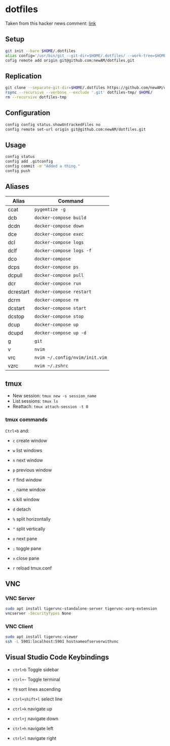 # dotfiles
Taken from this hacker news comment: [link](https://news.ycombinator.com/item?id=11070797)

## Setup
```bash
git init --bare $HOME/.dotfiles
alias config='/usr/bin/git --git-dir=$HOME/.dotfiles/ --work-tree=$HOME'
cofig remote add origin git@github.com:newAM/dotfiles.git
```

## Replication
```bash
git clone --separate-git-dir=$HOME/.dotfiles https://github.com/newAM/dotfiles.git dotfiles-tmp
rsync --recursive --verbose --exclude '.git' dotfiles-tmp/ $HOME/
rm --recursive dotfiles-tmp
```

## Configuration
```bash
config config status.showUntrackedFiles no
config remote set-url origin git@github.com:newAM/dotfiles.git
```

## Usage
```bash
config status
config add .gitconfig
config commit -m "Added a thing."
config push
```

## Aliases
| Alias     | Command                        |
|-----------|--------------------------------|
| ccat      | `pygemtize -g`                 |
| dcb       | `docker-compose build`         |
| dcdn      | `docker-compose down`          |
| dce       | `docker-compose exec`          |
| dcl       | `docker-compose logs`          |
| dclf      | `docker-compose logs -f`       |
| dco       | `docker-compose`               |
| dcps      | `docker-compose ps`            |
| dcpull    | `docker-compose pull`          |
| dcr       | `docker-compose run`           |
| dcrestart | `docker-compose restart`       |
| dcrm      | `docker-compose rm`            |
| dcstart   | `docker-compose start`         |
| dcstop    | `docker-compose stop`          |
| dcup      | `docker-compose up`            |
| dcupd     | `docker-compose up -d`         |
| g         | `git`                          |
| v         | `nvim`                         |
| vrc       | `nvim ~/.config/nvim/init.vim` |
| vzrc      | `nvim ~/.zshrc`                |

## tmux
* New session: `tmux new -s session_name`
* List sessions: `tmux ls`
* Reattach: `tmux attach-session -t 0`

### tmux commands
`Ctrl+b` and:

* `c` create window
* `w` list windows
* `n` next window
* `p` previous window
* `f` find window
* `,`  name window
* `&`  kill window

* `d` detach
* `%` split horizontally
* `"` split vertically
* `o` next pane
* `;` toggle pane
* `x` close pane
* `r` reload tmux.conf

## VNC
### VNC Server
```bash
sudo apt install tigervnc-standalone-server tigervnc-xorg-extension
vncserver -SecurityTypes None
```

### VNC Client
```bash
sudo apt install tigervnc-viewer
ssh -L 5901:localhost:5901 hostnameofserverwithvnc
```

## Visual Studio Code Keybindings

* `ctrl+b` Toggle sidebar
* `ctrl+~` Toggle terminal

* `f9` sort lines ascending
* `ctrl+shift+l` select line
* `ctrl+k` navigate up
* `ctrl+j` navigate down
* `ctrl+h` navigate left
* `ctrl+l` navigate right
